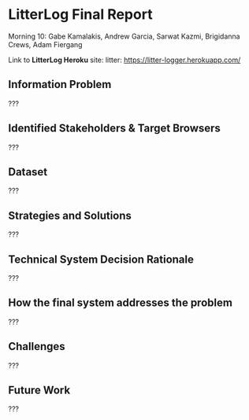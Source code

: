 # LitterLog Final Report

Morning 10: Gabe Kamalakis, Andrew Garcia, Sarwat Kazmi, Brigidanna Crews, Adam Fiergang

Link to **LitterLog Heroku** site: litter: https://litter-logger.herokuapp.com/

## Information Problem
???

## Identified Stakeholders & Target Browsers
???

## Dataset
???

## Strategies and Solutions
???

## Technical System Decision Rationale
???

## How the final system addresses the problem
???

## Challenges
???

## Future Work
???